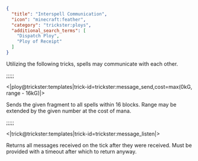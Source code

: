 ```json
{
  "title": "Interspell Communication",
  "icon": "minecraft:feather",
  "category": "trickster:ploys",
  "additional_search_terms": [
    "Dispatch Ploy",
    "Ploy of Receipt"
  ]
}
```

Utilizing the following tricks, spells may communicate with each other.

;;;;;

<|ploy@trickster:templates|trick-id=trickster:message_send,cost=max(0kG\, range - 16kG)|>

Sends the given fragment to all spells within 16 blocks. Range may be extended by the given number at the cost of mana.

;;;;;

<|trick@trickster:templates|trick-id=trickster:message_listen|>

Returns all messages received on the tick after they were received. Must be provided with a timeout after which to return anyway.
